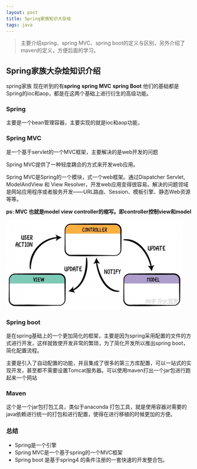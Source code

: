 ```yaml
---
layout: post
title: Spring家族知识大杂烩
tags: java 
---
```


> 主要介绍spring、spring MVC、spring boot的定义与区别，另外介绍了maven的定义，方便后面的学习。

## Spring家族大杂烩知识介绍

spring家族 现在听到的有**spring**  **spring MVC**   **spring Boot** 他们的基础都是Spring的ioc和aop，都是在这两个基础上进行衍生的高级功能。


### Spring

主要是一个bean管理容器，主要实现的就是ioc和aop功能，


### Spring MVC

是一个基于servlet的一个MVC框架，主要解决的是web开发的问题

Spring MVC提供了一种轻度耦合的方式来开发web应用。

Spring MVC是Spring的一个模块，式一个web框架。通过Dispatcher Servlet, ModelAndView 和 View Resolver，开发web应用变得很容易。解决的问题领域是网站应用程序或者服务开发——URL路由、Session、模板引擎、静态Web资源等等。

**ps: MVC 也就是model view controller的缩写。即controller控制view和model**

![](../image/mvc.jpg)



### Spring  boot

是在spring基础上的一个更加简化的框架，主要是因为spring采用配置的文件的方式进行开发，这样就致使开发非常的繁琐，为了简化开发所以推出spring boot，简化配置流程。

主要是引入了自动配置的功能，并且集成了很多的第三方库配置，可以一站式的实现开发，甚至都不需要设置Tomcat服务器。可以使用maven打出一个jar包进行跑起来一个网站



### Maven

这个是一个jar包打包工具，类似于anaconda 打包工具，就是使用容器对需要的java依赖进行统一的打包和进行配置，使得在进行移植的时候更加的方便。


### 总结
- Spring是一个引擎
- Spring MVC是一个基于spring的一个MVC框架
- Spring boot 是基于spring4 的条件注册的一套快速的开发整合包。
